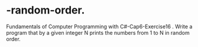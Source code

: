 # -random-order.
Fundamentals of Computer Programming with C#-Cap6-Exercise16
. Write a program that by a given integer N prints the numbers from 1 to N
in random order.
